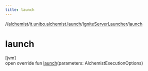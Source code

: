 ```yaml
---
title: launch
---
```

//[alchemist](../../../index.html)/[it.unibo.alchemist.launch](../index.html)/[IgniteServerLauncher](index.html)/[launch](launch.html)



# launch



[jvm]\
open override fun [launch](launch.html)(parameters: AlchemistExecutionOptions)




